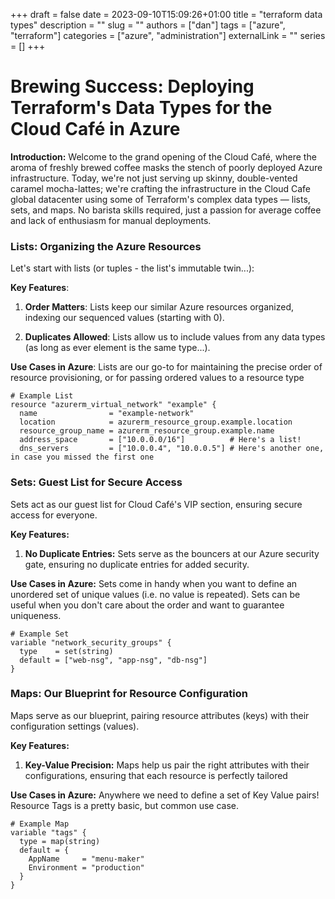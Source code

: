 +++ 
draft = false
date = 2023-09-10T15:09:26+01:00
title = "terraform data types"
description = ""
slug = ""
authors = ["dan"]
tags = ["azure", "terraform"]
categories = ["azure", "administration"]
externalLink = ""
series = []
+++

# Brewing Success: Deploying Terraform's Data Types for the Cloud Café in Azure

**Introduction:**
Welcome to the grand opening of the Cloud Café, where the aroma of freshly brewed coffee masks the stench of poorly deployed Azure infrastructure. Today, we're not just serving up skinny, double-vented caramel mocha-lattes; we're crafting the infrastructure in the Cloud Cafe global datacenter using some of Terraform's complex data types — lists, sets, and maps. No barista skills required, just a passion for average coffee and lack of enthusiasm for manual deployments.

### Lists: Organizing the Azure Resources

Let's start with lists (or tuples - the list's immutable twin...):

**Key Features**:

1. **Order Matters**: Lists keep our similar Azure resources organized, indexing our sequenced values (starting with 0).

2. **Duplicates Allowed**: Lists allow us to include values from any data types (as long as ever element is the same type...).

**Use Cases in Azure**: Lists are our go-to for maintaining the precise order of resource provisioning, or for passing ordered values to a resource type

```hcl
# Example List
resource "azurerm_virtual_network" "example" {
  name                = "example-network"
  location            = azurerm_resource_group.example.location
  resource_group_name = azurerm_resource_group.example.name
  address_space       = ["10.0.0.0/16"]          # Here's a list!
  dns_servers         = ["10.0.0.4", "10.0.0.5"] # Here's another one, in case you missed the first one
```

### Sets: Guest List for Secure Access

Sets act as our guest list for Cloud Café's VIP section, ensuring secure access for everyone.

**Key Features:**

1. **No Duplicate Entries:** Sets serve as the bouncers at our Azure security gate, ensuring no duplicate entries for added security.

**Use Cases in Azure:** Sets come in handy when you want to define an unordered set of unique values (i.e. no value is repeated). Sets can be useful when you don't care about the order and want to guarantee uniqueness.

```hcl
# Example Set
variable "network_security_groups" {
  type	  = set(string)
  default = ["web-nsg", "app-nsg", "db-nsg"]
}
```

### Maps: Our Blueprint for Resource Configuration

Maps serve as our blueprint, pairing resource attributes (keys) with their configuration settings (values).

**Key Features:**

1. **Key-Value Precision:** Maps help us pair the right attributes with their configurations, ensuring that each resource is perfectly tailored

**Use Cases in Azure:** Anywhere we need to define a set of Key Value pairs!  Resource Tags is a pretty basic, but common use case.

```hcl
# Example Map
variable "tags" {
  type = map(string)
  default = {
    AppName     = "menu-maker"
    Environment = "production"
  }
}
```
